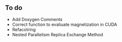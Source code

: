 ## To do
* Add Doxygen Comments
* Correct function to evaliuate magnetization in CUDA
* Refacotring
* Nested Parallelism Replica Exchange Method
